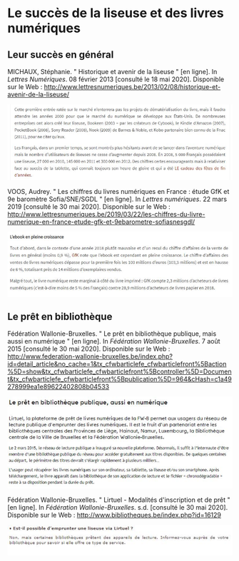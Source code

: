 # Le succès de la liseuse et des livres numériques

## Leur succès en général
MICHAUX, Stéphanie. " Historique et avenir de la liseuse " [en ligne]. In _Lettres Numériques_. 08 février 2013 [consulté le 18 mai 2020]. Disponible sur le Web : <http://www.lettresnumeriques.be/2013/02/08/historique-et-avenir-de-la-liseuse/>

![image](images/succes3.JPG)

VOOS, Audrey. " Les chiffres du livres numériques en France : étude GfK et 9e baromètre Sofia/SNE/SGDL " [en ligne]. In _Lettres numériques_. 22 mars 2019 [consulté le 30 mai 2020]. Disponible sur le Web : <http://www.lettresnumeriques.be/2019/03/22/les-chiffres-du-livre-numerique-en-france-etude-gfk-et-9ebarometre-sofiasnesgdl/>

![image](images/succes4.JPG)

## Le prêt en bibliothèque

Fédération Wallonie-Bruxelles. " Le prêt en bibliothèque publique, mais aussi en numérique " [en ligne]. In _Fédération Wallonie-Bruxelles_. 7 août 2015 [consulté le 30 mai 2020]. Disponible sur le Web : <http://www.federation-wallonie-bruxelles.be/index.php?id=detail_article&no_cache=1&tx_cfwbarticlefe_cfwbarticlefront%5Baction%5D=show&tx_cfwbarticlefe_cfwbarticlefront%5Bcontroller%5D=Document&tx_cfwbarticlefe_cfwbarticlefront%5Bpublication%5D=964&cHash=c1a49278999ea1e89622402808b04533> 

![image](images/succes5.JPG)

Fédération Wallonie-Bruxelles. " Lirtuel - Modalités d'inscription et de prêt " [en ligne]. In _Fédération Wallonie-Bruxelles_. s.d. [consulté le 30 mai 2020]. Disponible sur le Web : <http://www.bibliotheques.be/index.php?id=16129>

![image](images/succes6.JPG)

